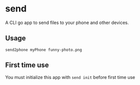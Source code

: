 # send
A CLI go app to send files to your phone and other devices.

## Usage
`send2phone myPhone funny-photo.png`

## First time use
You must initialize this app with `send init` before first time use
